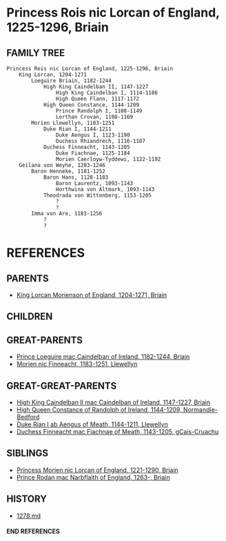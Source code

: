 # Princess Rois nic Lorcan of England, 1225-1296, Briain

## FAMILY TREE
```
Princess Rois nic Lorcan of England, 1225-1296, Briain
    King Lorcan, 1204-1271
        Loeguire Briain, 1182-1244
            High King Caindelban II, 1147-1227
                High King Caindelban I, 1114-1186
                High Queen Flann, 1117-1172
            High Queen Constance, 1144-1209
                Prince Randolph I, 1108-1149
                Lerthan Crovan, 1108-1169
        Morien Llewellyn, 1183-1251
            Duke Rian I, 1144-1211
                Duke Aengus I, 1123-1190
                Duchess Rhiandrech, 1116-1187
            Duchess Finneacht, 1143-1205
                Duke Fiachnae, 1125-1184
                Morien Caerloyw-Tyddewi, 1122-1192
    Geilana von Weyhe, 1203-1246
        Baron Henneke, 1181-1252
            Baron Hans, 1128-1183
                Baron Laurentz, 1093-1143
                Horthwina von Altmark, 1093-1143
            Theodrada von Wittenberg, 1153-1205
                ?
                ?
        Imma von Are, 1183-1256
            ?
            ?
```


# REFERENCES

## PARENTS 
* [King Lorcan Morienson of England, 1204-1271, Briain](lorcan_morienson_1204.md)

## CHILDREN 

## GREAT-PARENTS 
* [Prince Loeguire mac Caindelban of Ireland, 1182-1244, Briain](loeguire_mac_caindelban_1182.md)
* [Morien nic Finneacht, 1183-1251, Llewellyn](morien_nic_finneacht_1183.md)

## GREAT-GREAT-PARENTS 
* [High King Caindelban II mac Caindelban of Ireland, 1147-1227, Briain](caindelban_ii_mac_caindelban_1147.md)
* [High Queen Constance of Randolph of Ireland, 1144-1209, Normandie-Bedford](constance_randolph_1144.md)
* [Duke Rian I ab Aengus of Meath, 1144-1211, Llewellyn](rian_i_ab_aengus_1144.md)
* [Duchess Finneacht mac Fiachnae of Meath, 1143-1205, gCais-Cruachu](finneacht_mac_fiachnae_1143.md)
## SIBLINGS

* [Princess Morien nic Lorcan of England, 1221-1290, Briain](morien_nic_lorcan_1221.md)
* [Prince Rodan mac Narbflaith of England, 1263-, Briain](rodan_mac_narbflaith_1263.md)
 
## HISTORY
* [1278.md](../h/1278.md)

#### END REFERENCES
